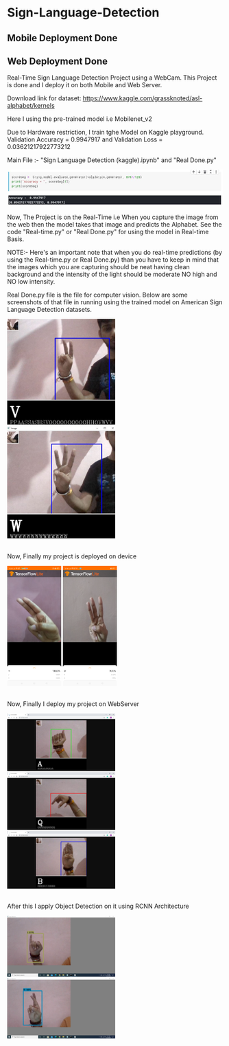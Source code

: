 # Sign-Language-Detection
## Mobile Deployment Done
## Web Deployment Done

Real-Time Sign Language Detection Project using a WebCam.
This Project is done and I deploy it on both Mobile and Web Server.

Download link for dataset: https://www.kaggle.com/grassknoted/asl-alphabet/kernels

Here I using the pre-trained model i.e Mobilenet_v2

Due to Hardware restriction, I train tghe Model on Kaggle playground.
Validation Accuracy = 0.9947917 and Validation Loss = 0.03621217922773212

Main File :- "Sign Language Detection (kaggle).ipynb" and "Real Done.py"

![](validation%20score.JPG)

Now, The Project is on the Real-Time i.e When you capture the image from the web then the model takes that image and predicts the Alphabet.
See the code "Real-time.py" or "Real Done.py" for using the model in Real-time Basis.

NOTE:- Here's an important note that when you do real-time predictions (by using the Real-time.py or Real Done.py) than you have to keep in mind that the images which you are capturing should be neat having clean background and the intensity of the light should be moderate NO high and NO low intensity.

Real Done.py file is the file for computer vision. Below are some screenshots of that file in running using the trained model on American Sign Language Detection datasets.

<img src="Capture2.jpg" width=50% height=50%>
<img src="Capture1.jpg" width=50% height=50%>

## 
Now, Finally my project is deployed on  device

<img src="H_pred.png" width=25% height=25%>
<img src="W_pred.png" width=25% height=25%>

## 
Now, Finally I deploy my project on WebServer

<img src="WebServer1.JPG" width=50% height=50%>
<img src="WebServer2.JPG" width=50% height=50%>
<img src="WebServer3.JPG" width=50% height=50%>

##
After this I apply Object Detection on it using RCNN Architecture

<img src="ob_Capture.PNG" width=50% height=50%>
<img src="ob_Capture1.PNG" width=50% height=50%>

